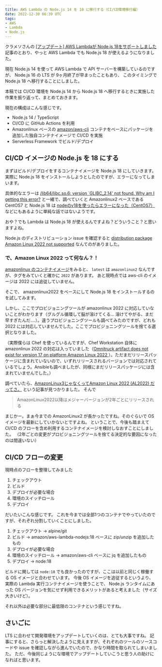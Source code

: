 ```yaml
---
title: AWS Lambda の Node.js 14 を 18 に移行する（CI/CD環境移行編）
date: 2022-12-30 06:39 UTC
tags: 
- AWS
- Lambda
- Node.js
---
```


クラメソさんの [[アップデート] AWS Lambdaが Node.js 18をサポートしました](https://dev.classmethod.jp/articles/aws-lambda-support-node-js-18/) 記事のとおり、やっと AWS Lambda でも Node.js 18 が使えるようになりました。

現在 Node.js 14 を使って AWS Lambda で API サーバーを構築しているのですが、 Node.js 16 の LTS が 9ヶ月終了が早まったこともあり、
このタイミングで Node.js 18 へ移行することにしました。

本稿では CI/CD 環境を Node.js 14 から Node.js 18 へ移行するときに実施した作業を振り返って、まとめておきます。

現在の構成はこんな感じです。

- Node.js 14 / TypeScript
- CI/CD に GitHub Actions を利用
- Amazonlinux ベースの [amazon/aws-cli](https://hub.docker.com/r/amazon/aws-cli) コンテナをベースにパッケージを追加した独自コンテナイメージで CI/CD を実施
- Serverless Framework でビルド/デプロイ

## CI/CD イメージの Node.js を 18 にする

まずはビルド/デプロイをするコンテナイメージを Node.js 18 にしていきます。
実際に Node.js 18 をインストールしようとしたのですが、エラーになってしまいます。

具体的なエラーは [/lib64/libc.so.6: version `GLIBC_2.14' not found. Why am I getting this error?](https://stackoverflow.com/questions/50564999/lib64-libc-so-6-version-glibc-2-14-not-found-why-am-i-getting-this-error) と一緒で、調べていくと Amazonlinux2 ベースである CentOS7 と Node.js 18 は [nodeのv18を使ったらエラーになった（CentOS7）](https://it.ama2pro.net/2022/05/31/node%E3%81%AEv18%E3%82%92%E4%BD%BF%E3%81%A3%E3%81%9F%E3%82%89%E3%82%A8%E3%83%A9%E3%83%BC%E3%81%AB%E3%81%AA%E3%81%A3%E3%81%9F%EF%BC%88centos7%EF%BC%89/) などにもあるように単純な話ではないようです。

おや？でも Lambda は Node.js 18 が使えるんですよね？どういうこと？と思いますよね。

Node.js のディストリビューション issue を確認すると [distribution package Amazon Linux 2022 not supported](https://github.com/nodesource/distributions/issues/1367) なんてのがありました。

### で、Amazon Linux 2022 って何なん？！ 

[amazonlinux のコンテナイメージ](https://hub.docker.com/_/amazonlinux)をみると、 `latest` は `amazonlinux2` なんですが、タグをみていくと確かに `2022` があります。
あと現時点では aws-cli のイメージは 2022 には追従していません。

そこで、 amazonlinux2022 をベースにして Node.js 18 をインストールするのを試してみます。

しかし、ここでプロビジョニングツールが amazonlinux 2022 に対応していないことがわかります（グルグル循環して脳が溶けてくる... 溶けてやがる、まだ早すぎたんだ....）。違うプロビジョニングツールも調べてみたのですが、どれも 2022 には対応していませんでした。ここでプロビジョニングツールを捨てる選択となりました。

（実際僕らは Chef を使っているんですが、Chef Workstation 自体に amazonlinux 2022 の対応は入っていました（[Omnitruck artifact does not exist for version 17 on platform Amazon Linux 2022 ](https://github.com/chef/omnitruck/issues/569)）。ただまだリリースパッケージに含まれていないので、いずれリリースされるバージョンでは対応されているでしょう。Ansibleも調べましたが、同様にまだリリースパッケージには含まれていませんでした。）

調べていたら、[AmazonLinux3じゃなくってAmazon Linux 2022 (AL2022) だってさ。](https://www.geekfeed.co.jp/geekblog/amazonlinx3-amazonlinux2022-al2022) という記事が見つかりました。
そんで 

> AmazonLinux2022以降はメジャーバージョンが2年ごとにリリースされる

まじかー。まぁ今までの AmazonLinux2 が長かったですね。そのぐらいで OS イメージを最新にしていかないとですよね。
ということで、今後も踏まえて CI/CD のフローを含め利用するコンテナイメージを検討しなおすことにしました。
（2年ごとの変更がプロビジョニングツールを捨てる決定的な要因になったのは間違いない）

## CI/CD フローの変更

現時点のフローを整理してみました

1. チェックアウト
1. ビルド
1. デプロイが必要な場合
  1. 環境のスイッチロール
  1. デプロイ

だいたいこんな感じです。
これを今までは全部1つのコンテナでやっていたのですが、それぞれ分割していくことにしました。

1. チェックアウト -> alpine/git
1. ビルド -> amazon/aws-lambda-nodejs:18 ベースに zip/unzip を追加したもの
1. デプロイが必要な場合
  1. 環境のスイッチロール -> amazon/aws-cli ベースに jq を追加したもの
  1. デプロイ -> node:18

ビルドに関しては `node:18` でも良かったのですが、ここは以前と同じく稼働する OS イメージと合わせています。
今後 OS イメージを追従するというより、実際の Lambda 実行コンテナイメージを使うことで、 Node.js ランタイムにあった OS バージョンを気にせず利用できるメリットがあると考えました（サイズ大きいけど）。

それ以外は必要な部分に最低限のコンテナという感じですね。

## さいごに

LTS に合わせて開発環境をアップデートしていくのは、とても大事ですね。
記事にすると、さらっと解決したように見えますが、それぞれのツールのソースコードや issue を確認しながら進んでいたので、かなり時間を取られてしまいました。
ただ、今後同じようにな環境でアップデートしていこうと思う人の助けになればと思います。
